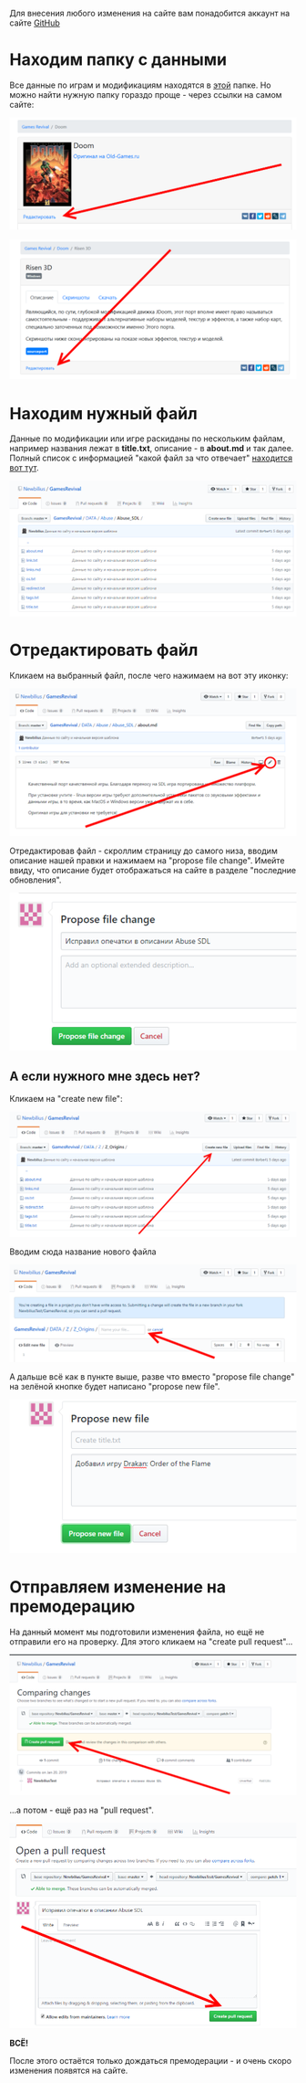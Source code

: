 Для внесения любого изменения на сайте вам понадобится аккаунт на сайте [GitHub](https://github.com/)

# Находим папку с данными

Все данные по играм и модификациям находятся в [этой](https://github.com/Newbilius/GamesRevival/tree/master/DATA) папке. Но можно найти нужную папку гораздо проще - через ссылки на самом сайте:

![иллюстрация](/MANUAL/img/edit_link_game.png)

![иллюстрация](/MANUAL/img/edit_link_port.png)

# Находим нужный файл

Данные по модификации или игре раскиданы по нескольким файлам, например названия лежат в **title.txt**, описание - в **about.md** и так далее. Полный список с информацией "какой файл за что отвечает" [находится вот тут](/MANUAL/formats.md).

![иллюстрация](/MANUAL/img/port_folder.png)

# Отредактировать файл

Кликаем на выбранный файл, после чего нажимаем на вот эту иконку:

![иллюстрация](/MANUAL/img/edit_file_button.png)

Отредактировав файл - скроллим страницу до самого низа, вводим описание нашей правки и нажимаем на "propose file change". Имейте ввиду, что описание будет отображаться на сайте в разделе "последние обновления".

![иллюстрация](/MANUAL/img/edit_file_complete.png)

## А если нужного мне здесь нет?

Кликаем на "create new file":

![иллюстрация](/MANUAL/img/create_file_link.png)

Вводим сюда название нового файла

![иллюстрация](/MANUAL/img/set_file_name.png)

А дальше всё как в пункте выше, разве что вместо "propose file change" на зелёной кнопке будет написано "propose new file".

![иллюстрация](/MANUAL/img/create_file_complete.png)

# Отправляем изменение на премодерацию

На данный момент мы подготовили изменения файла, но ещё не отправили его на проверку. Для этого кликаем на "create pull request"...

![иллюстрация](/MANUAL/img/edit_request1.png)

...а потом - ещё раз на "pull request".

![иллюстрация](/MANUAL/img/edit_request2.png)

**ВСЁ!**

После этого остаётся только дождаться премодерации - и очень скоро изменения появятся на сайте.

